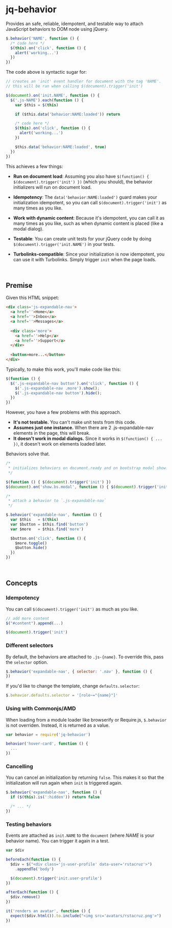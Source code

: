 # jq-behavior

Provides an safe, reliable, idempotent, and testable way to attach JavaScript
behaviors to DOM node using jQuery.

```js
$.behavior('NAME', function () {
  /* code here */
  $(this).on('click', function () {
    alert('working...')
  })
})
```

The code above is syntactic sugar for:

```js
// creates an 'init' event handler for document with the tag 'NAME'.
// this will be ran when calling $(document).trigger('init')

$(document).on('init.NAME', function () {
  $('.js-NAME').each(function () {
    var $this = $(this)

    if ($this.data('behavior:NAME:loaded')) return

    /* code here */
    $(this).on('click', function () {
      alert('working...')
    })

    $this.data('behavior:NAME:loaded', true)
  })
})
```

This achieves a few things:

* __Run on document load__: Assuming you also have `$(function() { $(document).trigger('init') })` (which you should), the behavior initializers will run on document load.

* __Idempotency__: The `data('behavior:NAME:loaded')` guard makes your initialization idempotent, so you can call `$(document).trigger('init')` as many times as you like.

* __Work with dynamic content__: Because it's idempotent, you can call it as many times as you like, such as when dynamic content is placed (like a modal dialog).

* __Testable__: You can create unit tests for your jQuery code by doing `$(document).trigger('init.NAME')` in your tests.

* __Turbolinks-compatible__: Since your initialization is now idempotent, you can use it with Turbolinks. Simply trigger `init` when the page loads.

<br>

## Premise

Given this HTML snippet:

```html
<div class='js-expandable-nav'>
  <a href=''>Home</a>
  <a href=''>Inbox</a>
  <a href=''>Messages</a>
  
  <div class='more'>
    <a href=''>Help</a>
    <a href=''>Support</a>
  </div>
  
  <button>more...</button>
</div>
```

Typically, to make this work, you'll make code like this:

```js
$(function () {
  $('.js-expandable-nav button').on('click', function () {
    $('.js-expandable-nav .more').show();
    $('.js-expandable-nav button').hide();
  })
})
```

However, you have a few problems with this approach.

* __It's not testable.__ You can't make unit tests from this code.
* __Assumes just one instance.__ When there are 2 .js-expandable-nav elements in the page, this will break.
* __It doesn't work in modal dialogs.__ Since it works in `$(function() { ... })`, it doesn't work on elements loaded later.

Behaviors solve that.

```js
/*
 * initializes behaviors on document.ready and on bootstrap modal show.
 */

$(function () { $(document).trigger('init') })
$(document).on('show.bs.modal', function () { $(document).trigger('init') })

/*
 * attach a behavior to `.js-expandable-nav`
 */

$.behavior('expandable-nav', function () {
  var $this   = $(this)
  var $button = $this.find('button')
  var $more   = $this.find('more')

  $button.on('click', function () {
    $more.toggle()
    $button.hide()
  })
})
```

<br>

## Concepts

### Idempotency

You can call `$(document).trigger('init')` as much as you like.

```js
// add more content
$("#content").append(...)

$(document).trigger('init')
```

### Different selectors

By default, the behaviors are attached to `.js-{name}`. To override this, pass the `selector` option.

```js
$.behavior('expandable-nav', { selector: '.nav' }, function () {
})
```

If you'd like to change the template, change `defaults.selector`:

```js
$.behavior.defaults.selector = '[role~="{name}"]'
```

### Using with Commonjs/AMD

When loading from a module loader like browserify or Require.js, `$.behavior` is not overriden. Instead, it is returned as a value.

```js
var behavior = require('jq-behavior')

behavior('hover-card', function () {
  ...
})
```

### Cancelling

You can cancel an initialization by returning `false`. This makes it so that the initialization will run again when `init` is triggered again.

```js
$.behavior('expandable-nav', function () {
  if ($(this).is(':hidden')) return false

  /* ... */
})
```

### Testing behaviors

Events are attached as `init.NAME` to the `document` (where *NAME* is your behavior name). You can trigger it again in a test.

```js
var $div

beforeEach(function () {
  $div = $("<div class='js-user-profile' data-user='rstacruz'>")
    .appendTo('body')

  $(document).trigger('init.user-profile')
})

afterEach(function () {
  $div.remove()
})

it('renders an avatar', function () {
  expect($div.html()).to.include("<img src='avatars/rstacruz.png'>")
})
```
